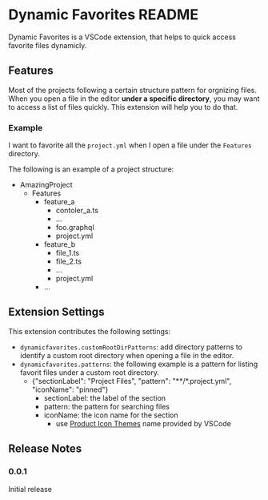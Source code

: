 # Dynamic Favorites README

Dynamic Favorites is a VSCode extension, that helps to quick access favorite files dynamicly.

## Features

Most of the projects following a certain structure pattern for orgnizing files. When you open a file in the editor **under a specific directory**, you may want to access a list of files quickly. This extension will help you to do that.

### Example

I want to favorite all the `project.yml` when I open a file under the `Features` directory.

The following is an example of a project structure:

- AmazingProject
  - Features
    - feature_a
      - contoler_a.ts
      - ...
      - foo.graphql
      - project.yml
    - feature_b
      - file_1.ts
      - file_2.ts
      - ...
      - project.yml
    - ...

## Extension Settings

This extension contributes the following settings:

* `dynamicfavorites.customRootDirPatterns`: add directory patterns to identify a custom root directory when opening a file in the editor.
* `dynamicfavorites.patterns`: the following example is a pattern for listing favorit files under a custom root directory.
  * {\"sectionLabel\": \"Project Files\", \"pattern\": \"**/*.project.yml\", \"iconName\": \"pinned\"}
    * sectionLabel: the label of the section
    * pattern: the pattern for searching files
    * iconName: the icon name for the section
      * use [Product Icon Themes](https://code.visualstudio.com/api/references/icons-in-labels) name provided by VSCode

## Release Notes

### 0.0.1

Initial release
